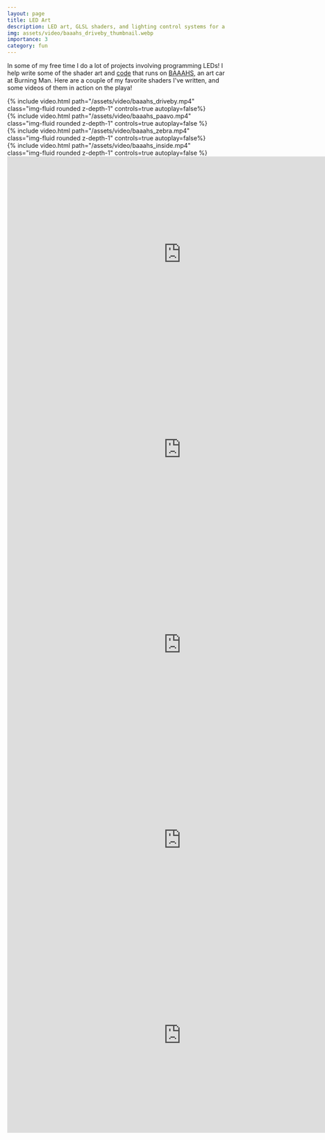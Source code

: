```yaml
---
layout: page
title: LED Art
description: LED art, GLSL shaders, and lighting control systems for a Burning Man art car
img: assets/video/baaahs_driveby_thumbnail.webp
importance: 3
category: fun
---
```


In some of my free time I do a lot of projects involving programming LEDs! I help write some of the shader art and [code](https://github.com/baaahs/sparklemotion) that runs on [BAAAHS](https://baaahs.org/), an art car at Burning Man. Here are a couple of my favorite shaders I've written, and some videos of them in action on the playa!

<div class="row mt-3">
    <div class="col-sm mt-3 mt-md-0">
        {% include video.html path="/assets/video/baaahs_driveby.mp4" class="img-fluid rounded z-depth-1" controls=true autoplay=false%}
        <!-- <iframe width="400" height="225" src="/assets/video/baaahs_driveby.mp4" frameborder="0" allowfullscreen></iframe> -->
    </div>
    <div class="col-sm mt-3 mt-md-0">
        {% include video.html path="/assets/video/baaahs_paavo.mp4" class="img-fluid rounded z-depth-1" controls=true autoplay=false %}
        <!-- <iframe width="400" height="225" src="/assets/video/baaahs_paavo.mp4" frameborder="0" allowfullscreen></iframe> -->
    </div>
</div>
<div class="row mt-3">
    <div class="col-sm mt-3 mt-md-0">
        {% include video.html path="/assets/video/baaahs_zebra.mp4" class="img-fluid rounded z-depth-1" controls=true autoplay=false%}
        <!-- <iframe width="400" height="225" src="/assets/video/baaahs_zebra.mp4" frameborder="0" allowfullscreen></iframe> -->
    </div>
    <div class="col-sm mt-3 mt-md-0">
        {% include video.html path="/assets/video/baaahs_inside.mp4" class="img-fluid rounded z-depth-1" controls=true autoplay=false %}
        <!-- <iframe width="400" height="225" src="/assets/video/baaahs_inside.mp4" frameborder="0" allowfullscreen></iframe> -->
    </div>
</div>

<iframe width="800" height="450" frameborder="0" src="https://www.shadertoy.com/embed/mljczW?gui=true&t=10&paused=true&muted=true" allowfullscreen></iframe>

<iframe width="800" height="450" frameborder="0" src="https://www.shadertoy.com/embed/dt2yzm?gui=true&t=10&paused=true&muted=true" allowfullscreen></iframe>

<iframe width="800" height="450" frameborder="0" src="https://www.shadertoy.com/embed/7dVBWV?gui=true&t=10&paused=true&muted=true" allowfullscreen></iframe>

<iframe width="800" height="450" frameborder="0" src="https://www.shadertoy.com/embed/7t2yRh?gui=true&t=10&paused=true&muted=true" allowfullscreen></iframe>

<iframe width="800" height="450" frameborder="0" src="https://www.shadertoy.com/embed/NldcDf?gui=true&t=10&paused=true&muted=true" allowfullscreen></iframe>

